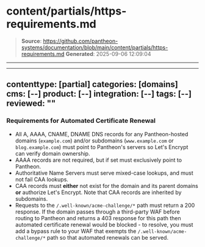 # content/partials/https-requirements.md

> **Source**: https://github.com/pantheon-systems/documentation/blob/main/content/partials/https-requirements.md
> **Generated**: 2025-09-06 12:09:04

---

---
contenttype: [partial]
categories: [domains]
cms: [--]
product: [--]
integration: [--]
tags: [--]
reviewed: ""
---

### Requirements for Automated Certificate Renewal
 - All A, AAAA, CNAME, DNAME DNS records for any Pantheon-hosted domains (`example.com`) and/or subdomains (`www.example.com` or `blog.example.com`) must point to Pantheon's servers so Let's Encrypt can verify domain ownership.
 - AAAA records are not required, but if set must exclusively point to Pantheon.
 - Authoritative Name Servers must serve mixed-case lookups, and must not fail CAA lookups.
 - CAA records must **either** not exist for the domain and its parent domains **or** authorize Let's Encrypt. Note that CAA records are inherited by subdomains.
 - Requests to the `/.well-known/acme-challenge/*` path must return a 200 response. If the domain passes through a third-party WAF before routing to Pantheon and returns a 403 response for this path then automated certificate renewal would be blocked - to resolve, you must add a bypass rule to your WAF that exempts the `/.well-known/acme-challenge/*` path so that automated renewals can be served. 

